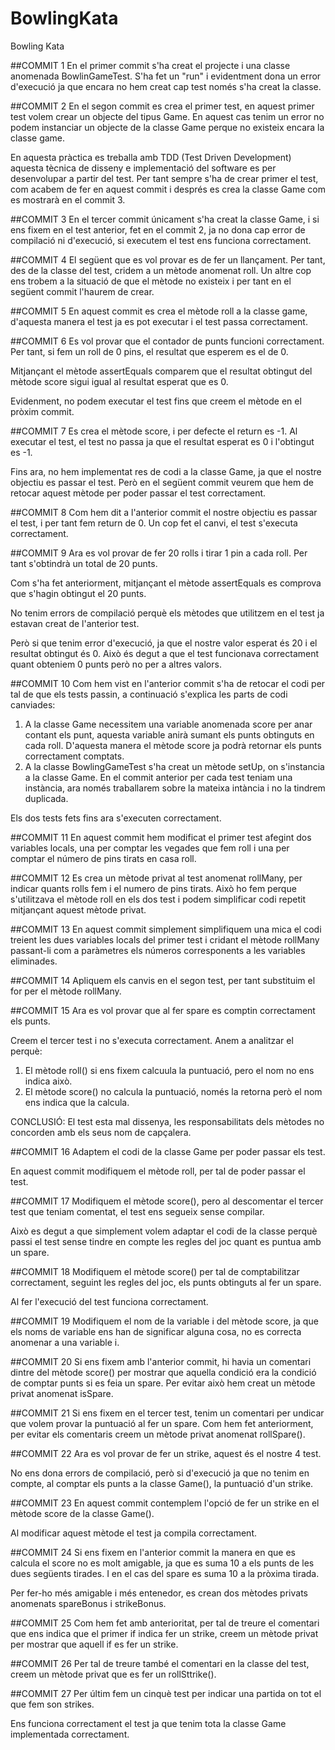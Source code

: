 # BowlingKata
Bowling Kata

##COMMIT 1
En el primer commit s'ha creat el projecte i una classe anomenada BowlinGameTest. S'ha fet un "run" i evidentment  dona un error d'execució ja que encara no hem creat cap test només s'ha creat la classe.

##COMMIT 2
En el segon commit es crea el primer test, en aquest primer test volem crear un objecte del tipus Game. En aquest cas tenim un error no podem instanciar un objecte de la classe Game perque no existeix encara la classe game.

En aquesta pràctica es treballa amb TDD (Test Driven Development) aquesta tècnica de disseny e implementació del software es per desenvolupar a partir del test. Per tant sempre s'ha de crear primer el test, com acabem de fer en aquest commit i després es crea la classe Game com es mostrarà en el commit 3.

##COMMIT 3
En el tercer commit únicament s'ha creat la classe Game, i si ens fixem en el test anterior, fet en el commit 2, ja no dona cap error de compilació ni d'execució, si executem el test ens funciona correctament.

##COMMIT 4
El següent que es vol provar es de fer un llançament. Per tant, des de la classe del test, cridem a un mètode anomenat roll. Un altre cop ens trobem a la situació de que el mètode no existeix i per tant en el següent commit l'haurem de crear.

##COMMIT 5
En aquest commit es crea el mètode roll a la classe game, d'aquesta manera el test ja es pot executar i el test passa correctament.

##COMMIT 6
Es vol provar que el contador de punts funcioni correctament. Per tant, si fem un roll de 0 pins, el resultat que esperem es el de 0. 

Mitjançant el mètode assertEquals comparem que el resultat obtingut del mètode score sigui igual al resultat esperat que es 0. 

Evidenment, no podem executar el test fins que creem el mètode en el pròxim commit.

##COMMIT 7
Es crea el mètode score, i per defecte el return es -1. Al executar el test, el test no passa ja que el resultat esperat es 0 i l'obtingut es -1.

Fins ara, no hem implementat res de codi a la classe Game, ja que el nostre objectiu es passar el test. Però en el següent commit veurem que hem de retocar aquest mètode per poder passar el test correctament.

##COMMIT 8
Com hem dit a l'anterior commit el nostre objectiu es passar el test, i per tant fem return de 0. Un cop fet el canvi, el test s'executa correctament.

##COMMIT 9
Ara es vol provar de fer 20 rolls i tirar 1 pin a cada roll. Per tant s'obtindrà un total de 20 punts. 

Com s'ha fet anteriorment, mitjançant el mètode assertEquals es comprova que s'hagin obtingut el 20 punts.

No tenim errors de compilació perquè els mètodes que utilitzem en el test ja estavan creat de l'anterior test. 

Però si que tenim error d'execució, ja que el nostre valor esperat és 20 i el resultat obtingut és 0. Això és degut a que el test funcionava correctament quant obteniem 0 punts però no per a altres valors.

##COMMIT 10
Com hem vist en l'anterior commit s'ha de retocar el codi per tal de que els tests passin, a continuació s'explica les parts de codi canviades:

1. A la classe Game necessitem una variable anomenada score per anar contant els punt, aquesta variable anirà sumant els punts obtinguts en cada roll. D'aquesta manera el mètode score ja podrà retornar els punts correctament comptats.
2. A la classe BowlingGameTest s'ha creat un mètode setUp, on s'instancia a la classe Game. En el commit anterior per cada test teniam una instància, ara només traballarem sobre la mateixa intància i no la tindrem duplicada.

Els dos tests fets fins ara s'executen correctament.

##COMMIT 11
En aquest commit hem modificat el primer test afegint dos variables locals, una per comptar les vegades que fem roll i una per comptar el número de pins tirats en casa roll. 

##COMMIT 12
Es crea un mètode privat al test anomenat rollMany, per indicar quants rolls fem i el numero de pins tirats. Això ho fem perque s'utilitzava el mètode roll en els dos test i podem simplificar codi repetit mitjançant aquest mètode privat.

##COMMIT 13
En aquest commit simplement simplifiquem una mica el codi treient les dues variables locals del primer test i cridant el mètode rollMany passant-li com a paràmetres els números corresponents a les variables eliminades.

##COMMIT 14
Apliquem els canvis en el segon test, per tant substituim el for per el mètode rollMany.

##COMMIT 15
Ara es vol provar que al fer spare es comptin correctament els punts.

Creem el tercer test i no s'executa correctament. Anem a analitzar el perquè:

1. El mètode roll() si ens fixem calcuula la puntuació, pero el nom no ens indica això.
2. El mètode score() no calcula la puntuació, només la retorna però el nom ens indica que la calcula.

CONCLUSIÓ: El test esta mal dissenya, les responsabilitats dels mètodes no concorden amb els seus nom de capçalera.

##COMMIT 16
Adaptem el codi de la classe Game per poder passar els test.

En aquest commit modifiquem el mètode roll, per tal de poder passar el test.

##COMMIT 17
Modifiquem el mètode score(), pero al descomentar el tercer test que teniam comentat, el test ens segueix sense compilar.

Això es degut a que simplement volem adaptar el codi de la classe perquè passi el test sense tindre en compte les regles del joc quant es puntua amb un spare.

##COMMIT 18
Modifiquem el mètode score() per tal de comptabilitzar correctament, seguint les regles del joc, els punts obtinguts al fer un spare.

Al fer l'execució del test funciona correctament.

##COMMIT 19
Modifiquem el nom de la variable i del mètode score, ja que els noms de variable ens han de significar alguna cosa, no es correcta anomenar a una variable i.

##COMMIT 20
Si ens fixem amb l'anterior commit, hi havia un comentari dintre del mètode score() per mostrar que aquella condició era la condició de comptar punts si es feia un spare. Per evitar això hem creat un mètode privat anomenat isSpare.

##COMMIT 21
Si ens fixem en el tercer test, tenim un comentari per undicar que volem provar la puntuació al fer un spare. Com hem fet anteriorment, per evitar els comentaris creem un mètode privat anomenat rollSpare().

##COMMIT 22
Ara es vol provar de fer un strike, aquest és el nostre 4 test.

No ens dona errors de compilació, però si d'execució ja que no tenim en compte, al comptar els punts a la classe Game(), la puntuació d'un strike.

##COMMIT 23
En aquest commit contemplem l'opció de fer un strike en el mètode score de la classe Game().

Al modificar aquest mètode el test ja compila correctament.

##COMMIT 24
Si ens fixem en l'anterior commit la manera en que es calcula el score no es molt amigable, ja que es suma 10 a els punts de les dues següents tirades. I en el cas del spare es suma 10 a la pròxima tirada.

Per fer-ho més amigable i més entenedor, es crean dos mètodes privats anomenats spareBonus i strikeBonus.

##COMMIT 25
Com hem fet amb anterioritat, per tal de treure el comentari que ens indica que el primer if indica fer un strike, creem un mètode privat per mostrar que aquell if es fer un strike.

##COMMIT 26
Per tal de treure també el comentari en la classe del test, creem un mètode privat que es fer un rollSttrike().

##COMMIT 27
Per últim fem un cinquè test per indicar una partida on tot el que fem son strikes. 

Ens funciona correctament el test ja que tenim tota la classe Game implementada correctament.

